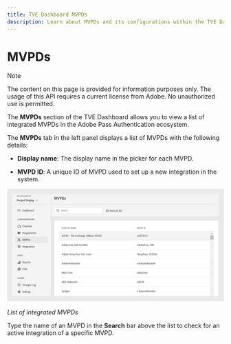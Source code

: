 ```yaml
---
title: TVE Dashboard MVPDs
description: Learn about MVPDs and its configurations within the TVE Dashboard.
---
```


# MVPDs

>[!NOTE]
>
>The content on this page is provided for information purposes only. The usage of this API requires a current license from Adobe. No unauthorized use is permitted.

The **MVPDs** section of the TVE Dashboard allows you to view a list of integrated MVPDs in the Adobe Pass Authentication ecosystem.

The **MVPDs** tab in the left panel displays a list of MVPDs with the following details:

* **Display name**: The display name in the picker for each MVPD.

* **MVPD ID**: A unique ID of MVPD used to set up a new integration in the system.

![List of integrated MVPDs](assets/mvpds-list.png)

*List of integrated MVPDs*

Type the name of an MVPD in the **Search** bar above the list to check for an active integration of a specific MVPD.

